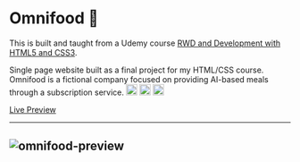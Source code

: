 # Omnifood 🍳
This is built and taught from a Udemy course [RWD and Development with HTML5 and CSS3](https://www.udemy.com/design-and-develop-a-killer-website-with-html5-and-css3/). 

Single page website built as a final project for my HTML/CSS course. Omnifood is a 
fictional company focused on providing AI-based meals through a subscription service.
<img src="https://user-images.githubusercontent.com/25181517/192158954-f88b5814-d510-4564-b285-dff7d6400dad.png" width="20px"> <img src="https://user-images.githubusercontent.com/25181517/183898674-75a4a1b1-f960-4ea9-abcb-637170a00a75.png" width="20px">  <img src="https://user-images.githubusercontent.com/25181517/117447155-6a868a00-af3d-11eb-9cfe-245df15c9f3f.png" width="20px">

[Live Preview](https://roman-pixel.github.io/Omnifood/)

---
![omnifood-preview](/omnifood-preview.png)
---
